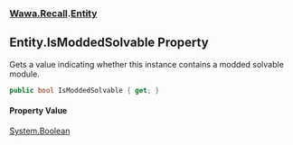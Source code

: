 ### [Wawa.Recall](Wawa.Recall.md 'Wawa.Recall').[Entity](Entity.md 'Wawa.Recall.Entity')

## Entity.IsModdedSolvable Property

Gets a value indicating whether this instance contains a modded solvable module.

```csharp
public bool IsModdedSolvable { get; }
```

#### Property Value
[System.Boolean](https://docs.microsoft.com/en-us/dotnet/api/System.Boolean 'System.Boolean')